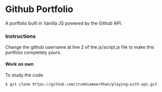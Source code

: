 # Github Portfolio

A portfolio built in Vanilla JS powered by the Github API.

### Instructions

Change the github username at line 2 of the js/script.js file to make this portfolio completely yours.

#### Work on own

To study the code

```sh
$ git clone https://github.com/itsmdsameerkhan/playing-with-api.git
```
